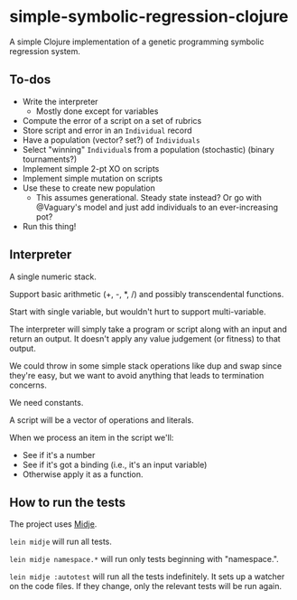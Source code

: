 # simple-symbolic-regression-clojure

A simple Clojure implementation of a genetic programming symbolic regression system.

## To-dos

 * Write the interpreter
   * Mostly done except for variables
 * Compute the error of a script on a set of rubrics
 * Store script and error in an `Individual` record
 * Have a population (vector? set?) of `Individuals`
 * Select "winning" `Individual`s from a population (stochastic) (binary tournaments?)
 * Implement simple 2-pt XO on scripts
 * Implement simple mutation on scripts
 * Use these to create new population
   * This assumes generational. Steady state instead? Or go with @Vaguary's model and just add individuals to an ever-increasing pot?
 * Run this thing!

## Interpreter

A single numeric stack.

Support basic arithmetic (+, -, *, /) and possibly transcendental functions.

Start with single variable, but wouldn't hurt to support multi-variable.

The interpreter will simply take a program or script along with an input and return
an output. It doesn't apply any value judgement (or fitness) to that output.

We could throw in some simple stack operations like dup and swap since they're easy,
but we want to avoid anything that leads to termination concerns.

We need constants.

A script will be a vector of operations and literals.

When we process an item in the script we'll:
 * See if it's a number
 * See if it's got a binding (i.e., it's an input variable)
 * Otherwise apply it as a function.

## How to run the tests

The project uses [Midje](https://github.com/marick/Midje/).

`lein midje` will run all tests.

`lein midje namespace.*` will run only tests beginning with "namespace.".

`lein midje :autotest` will run all the tests indefinitely. It sets up a
watcher on the code files. If they change, only the relevant tests will be
run again.
